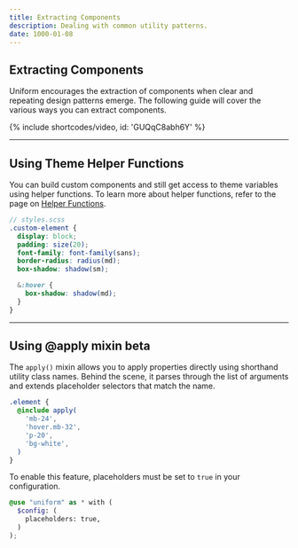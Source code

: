 ```yaml
---
title: Extracting Components
description: Dealing with common utility patterns.
date: 1000-01-08
---
```


## Extracting Components

Uniform encourages the extraction of components when clear and repeating design patterns emerge. The following guide will cover the various ways you can extract components.

{% include shortcodes/video, id: 'GUQqC8abh6Y' %}

---

## Using Theme Helper Functions

You can build custom components and still get access to theme variables using helper functions. To learn more about helper functions, refer to the page on [Helper Functions](/docs/helper-functions).

```scss
// styles.scss
.custom-element {
  display: block;
  padding: size(20);
  font-family: font-family(sans);
  border-radius: radius(md);
  box-shadow: shadow(sm);

  &:hover {
    box-shadow: shadow(md);
  }
}
```

---

## Using @apply mixin <span class="ml-6 inline-flex align-items-center px-8 h-20 font-sm bold radius-full bg-blue bg-brighten-500 color-white align-middle">beta</span>

The `apply()` mixin allows you to apply properties directly using shorthand utility class names. Behind the scene, it parses through the list of arguments and extends placeholder selectors that match the name.

```scss
.element {
  @include apply(
    'mb-24',
    'hover.mb-32',
    'p-20',
    'bg-white',
  )
}
```

To enable this feature, placeholders must be set to `true` in your configuration.

```scss
@use "uniform" as * with (
  $config: (
    placeholders: true,
  )
);
```